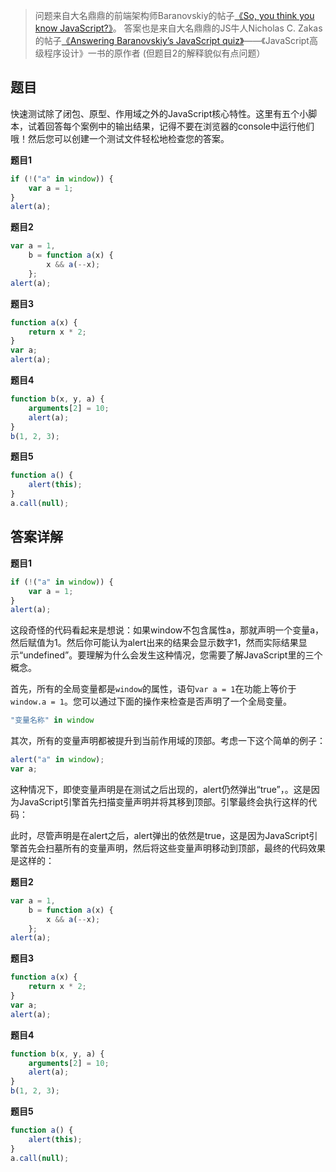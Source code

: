 > 问题来自大名鼎鼎的前端架构师Baranovskiy的帖子[《So, you think you know JavaScript?》](http://dmitry.baranovskiy.com/post/91403200)。
> 答案也是来自大名鼎鼎的JS牛人Nicholas C. Zakas的帖子[《Answering Baranovskiy’s JavaScript quiz》](https://www.nczonline.net/blog/2010/01/26/answering-baranovskiys-javascript-quiz/)——《JavaScript高级程序设计》一书的原作者
> (但题目2的解释貌似有点问题）

## **题目**

快速测试除了闭包、原型、作用域之外的JavaScript核心特性。这里有五个小脚本，试着回答每个案例中的输出结果，记得不要在浏览器的console中运行他们哦！然后您可以创建一个测试文件轻松地检查您的答案。

**题目1**

```js
if (!("a" in window)) {
    var a = 1;
}
alert(a);
```

**题目2**

```js
var a = 1,
    b = function a(x) {
        x && a(--x);
    };
alert(a);
```

**题目3**

```js
function a(x) {
    return x * 2;
}
var a;
alert(a);
```

**题目4**

```js
function b(x, y, a) {
    arguments[2] = 10;
    alert(a);
}
b(1, 2, 3);
```

**题目5**

```js
function a() {
    alert(this);
}
a.call(null);
```

## **答案详解**

**题目1**

```js
if (!("a" in window)) {
    var a = 1;
}
alert(a);
```

这段奇怪的代码看起来是想说：如果window不包含属性a，那就声明一个变量a，然后赋值为1。然后你可能认为alert出来的结果会显示数字1，然而实际结果显示“undefined”。要理解为什么会发生这种情况，您需要了解JavaScript里的三个概念。

首先，所有的全局变量都是`window`的属性，语句`var a = 1`在功能上等价于`window.a = 1`。您可以通过下面的操作来检查是否声明了一个全局变量。

```js
"变量名称" in window
```

其次，所有的变量声明都被提升到当前作用域的顶部。考虑一下这个简单的例子：

```js
alert("a" in window);
var a;
```

这种情况下，即使变量声明是在测试之后出现的，alert仍然弹出“true”，。这是因为JavaScript引擎首先扫描变量声明并将其移到顶部。引擎最终会执行这样的代码：

此时，尽管声明是在alert之后，alert弹出的依然是true，这是因为JavaScript引擎首先会扫墓所有的变量声明，然后将这些变量声明移动到顶部，最终的代码效果是这样的：

**题目2**

```js
var a = 1,
    b = function a(x) {
        x && a(--x);
    };
alert(a);
```

**题目3**

```js
function a(x) {
    return x * 2;
}
var a;
alert(a);
```

**题目4**

```js
function b(x, y, a) {
    arguments[2] = 10;
    alert(a);
}
b(1, 2, 3);
```

**题目5**

```js
function a() {
    alert(this);
}
a.call(null);
```
